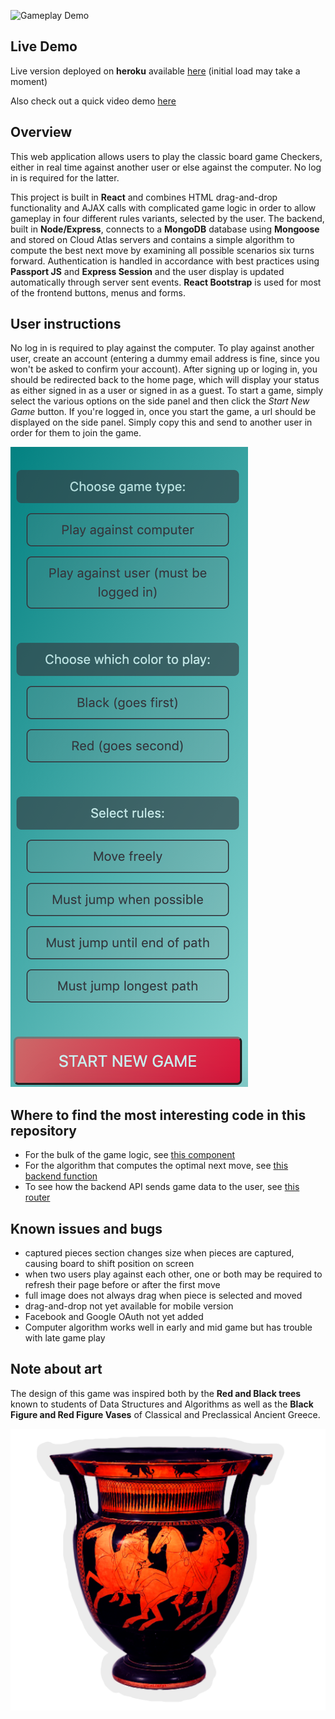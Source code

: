 ![Gameplay Demo](CheckersDemoCropped.gif)

## Live Demo

Live version deployed on **heroku** available [here](https://infinite-earth-22785.herokuapp.com/) (initial load may take a moment)

Also check out a quick video demo [here](https://www.youtube.com/watch?v=e4yvt64qAjE&feature=youtu.be)

## Overview

This web application allows users to play the classic board game Checkers, either in real time against another user or else against the computer.  No log in is required for the latter.  

This project is built in **React** and combines HTML drag-and-drop functionality and AJAX calls with complicated game logic in order to allow gameplay in four different rules variants, selected by the user.  The backend, built in **Node/Express**, connects to a **MongoDB** database using **Mongoose** and stored on Cloud Atlas servers and contains a simple algorithm to compute the best next move by examining all possible scenarios six turns forward.  Authentication is handled in accordance with best practices using **Passport JS** and **Express Session** and the user display is updated automatically through server sent events.  **React Bootstrap** is used for most of the frontend buttons, menus and forms.

## User instructions

No log in is required to play against the computer.  To play against another user, create an account (entering a dummy email address is fine, since you won't be asked to confirm your account).  After signing up or loging in, you should be redirected back to the home page, which will display your status as either signed in as a user or signed in as a guest.  To start a game, simply select the various options on the side panel and then click the *Start New Game* button.  If you're logged in, once you start the game, a url should be displayed on the side panel.  Simply copy this and send to another user in order for them to join the game.

![Image of Side Panel](CheckersSideBar.png)

## Where to find the most interesting code in this repository

* For the bulk of the game logic, see [this component](https://github.com/ZalmanKelber/Checkers/blob/master/client/src/components/sections/BoardArea.js)
* For the algorithm that computes the optimal next move, see [this backend function](https://github.com/ZalmanKelber/Checkers/blob/master/utils/generateNewMove.js)
* To see how the backend API sends game data to the user, see [this router](https://github.com/ZalmanKelber/Checkers/blob/master/routers/game.js)

## Known issues and bugs

* captured pieces section changes size when pieces are captured, causing board to shift position on screen
* when two users play against each other, one or both may be required to refresh their page before or after the first move
* full image does not always drag when piece is selected and moved
* drag-and-drop not yet available for mobile version
* Facebook and Google OAuth not yet added
* Computer algorithm works well in early and mid game but has trouble with late game play

## Note about art

The design of this game was inspired both by the **Red and Black trees** known to students of Data Structures and Algorithms as well as the **Black Figure and Red Figure Vases** of Classical and Preclassical Ancient Greece.

![Greek Vase](client/src/images/RedKing.png)
